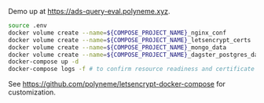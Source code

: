 Demo up at <https://ads-query-eval.polyneme.xyz>.

```bash
source .env
docker volume create --name=${COMPOSE_PROJECT_NAME}_nginx_conf
docker volume create --name=${COMPOSE_PROJECT_NAME}_letsencrypt_certs
docker volume create --name=${COMPOSE_PROJECT_NAME}_mongo_data
docker volume create --name=${COMPOSE_PROJECT_NAME}_dagster_postgres_data
docker-compose up -d
docker-compose logs -f # to confirm resource readiness and certificate installation
```

See https://github.com/polyneme/letsencrypt-docker-compose for customization.
